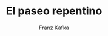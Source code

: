 ---
title: El paseo repentino
author: Franz Kafka
link: http://albalearning.com/audiolibros/kafka/elpaseorepentino.html
audio: http://www.archive.org/download/al-fk-epr/albalearning-elpaseorepentino_kafka.mp3
duration: 04:59
pubDate: 2015-01-21 15:51:48
---
